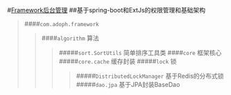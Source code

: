 #[Framework后台管理](https://github.com/SmithAdoph/framework)
##基于spring-boot和ExtJs的权限管理和基础架构
>####`com.adoph.framework`
>>####`algorithm` 算法
>>>#####`sort.SortUtils` 简单排序工具类
>>####`core` 框架核心
>>>#####`core.cache` 缓存封装
>>>#####`lock` 锁
>>>>#####`DistributedLockManager` 基于Redis的分布式锁  
>>#####`dao.jpa` 基于JPA封装BaseDao